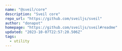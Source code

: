 ```yaml
---
name: "@sveil/core"
description: "Sveil core"
repo_url: "https://github.com/sveiljs/sveil"
author: "donapot"
homepage: "https://github.com/sveiljs/sveil#readme"
updated: "2023-10-07T22:57:20.506Z"
tags: 
  - utility
---
```

